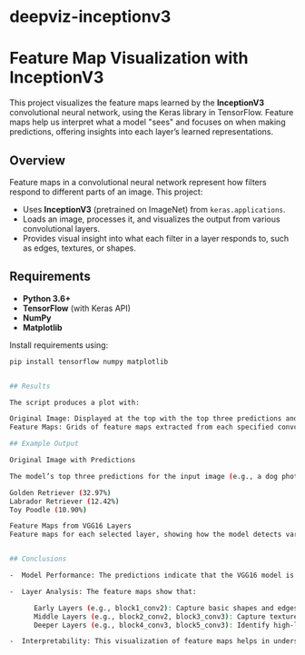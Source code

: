 # deepviz-inceptionv3
# Feature Map Visualization with InceptionV3

This project visualizes the feature maps learned by the **InceptionV3** convolutional neural network, using the Keras library in TensorFlow. Feature maps help us interpret what a model "sees" and focuses on when making predictions, offering insights into each layer’s learned representations.


## Overview

Feature maps in a convolutional neural network represent how filters respond to different parts of an image. This project:
- Uses **InceptionV3** (pretrained on ImageNet) from `keras.applications`.
- Loads an image, processes it, and visualizes the output from various convolutional layers.
- Provides visual insight into what each filter in a layer responds to, such as edges, textures, or shapes.

## Requirements

- **Python 3.6+**
- **TensorFlow** (with Keras API)
- **NumPy**
- **Matplotlib**

Install requirements using:
```bash
pip install tensorflow numpy matplotlib


## Results

The script produces a plot with:

Original Image: Displayed at the top with the top three predictions and their confidence scores.
Feature Maps: Grids of feature maps extracted from each specified convolutional layer (e.g., block1_conv2, block2_conv2, etc.) in VGG16.

## Example Output

Original Image with Predictions

The model’s top three predictions for the input image (e.g., a dog photo) are displayed with confidence scores:

Golden Retriever (32.97%)
Labrador Retriever (12.42%)
Toy Poodle (10.90%)

Feature Maps from VGG16 Layers
Feature maps for each selected layer, showing how the model detects various patterns at different depths. These include basic shapes, textures, and high-level details as the layers progress.


## Conclusions

-  Model Performance: The predictions indicate that the VGG16 model is able to recognize and classify dog breeds with reasonable accuracy. The confidence for "Golden Retriever" is the highest, which is consistent with the visual characteristics of the input image.

-  Layer Analysis: The feature maps show that:

      Early Layers (e.g., block1_conv2): Capture basic shapes and edges, which are fundamental patterns in the image.
      Middle Layers (e.g., block2_conv2, block3_conv3): Capture textures and more complex shapes, focusing on specific parts of the image.
      Deeper Layers (e.g., block4_conv3, block5_conv3): Identify high-level, abstract features that contribute to object classification. These layers focus on refined patterns, highlighting parts relevant to breed identification.

-  Interpretability: This visualization of feature maps helps in understanding how VGG16 builds its understanding of an image from simple edges and textures to high-level abstract representations, which are essential for classification tasks. This step-by-step visualization confirms that each layer progressively refines the image’s detail, which ultimately helps in making accurate predictions.

